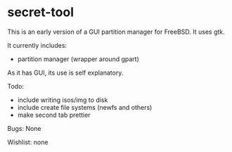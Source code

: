 # secret-tool
This is an early version of a GUI partition manager for FreeBSD.
It uses gtk.

It currently includes:
- partition manager (wrapper around gpart)


As it has GUI, its use is self explanatory.


Todo:
- include writing isos/img to disk
- include create file systems (newfs and others)
- make second tab prettier

Bugs:
None

Wishlist:
none
